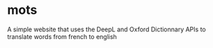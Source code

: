 # mots
A simple website that uses the DeepL and Oxford Dictionnary APIs to translate words from french to english
